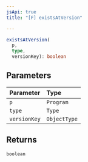 ```yaml
---
jsApi: true
title: "[F] existsAtVersion"

---
```

```ts
existsAtVersion(
  p,
  type,
  versionKey): boolean
```

## Parameters

| Parameter | Type |
| :------ | :------ |
| `p` | `Program` |
| `type` | `Type` |
| `versionKey` | `ObjectType` |

## Returns

`boolean`
